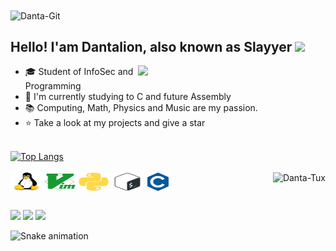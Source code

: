 <img align="center" alt="Danta-Git" width="40" src="https://user-images.githubusercontent.com/5679180/79618120-0daffb80-80be-11ea-819e-d2b0fa904d07.gif">
<h2 align="left">Hello! I'am Dantalion, also known as Slayyer <img src="https://media.giphy.com/media/hvRJCLFzcasrR4ia7z/giphy.gif" width="25px"> </h2>
<img align="right" src="https://media.discordapp.net/attachments/732350657243381810/835713653234991104/computer-illustration.png" width="300"/>

- 🎓 Student of InfoSec and Programming
- 🌱 I'm currently studying to C and future Assembly
- 📚 Computing, Math, Physics and Music are my passion.
- ⭐ Take a look at my projects and give a star

<br/>
<div>
    <a href="#">
        <img alt="Top Langs" src="https://github-readme-stats.vercel.app/api/top-langs/?username=dantsec&layout=compact&theme=radical&bg_color=30,e96443,904e95&title_color=fff&text_color=fff"/>
    </a>
</div>
 
<div style="display: inline_block"><br>
  <img align="center" alt="Danta-Linux" height="30" width="50" src="https://raw.githubusercontent.com/devicons/devicon/master/icons/linux/linux-original.svg">
  <img align="center" alt="Danta-Vim" height="30" width="50" src="https://raw.githubusercontent.com/devicons/devicon/master/icons/vim/vim-plain.svg">
  <img align="center" alt="Danta-Py" height="30" width="50" src="https://raw.githubusercontent.com/devicons/devicon/master/icons/python/python-plain.svg">
  <img align="center" alt="Danta-C" height="30" width="50" src="https://raw.githubusercontent.com/devicons/devicon/master/icons/bash/bash-original.svg">
  <img align="center" alt="Danta-Bash" height="30" width="40" src="https://raw.githubusercontent.com/devicons/devicon/master/icons/c/c-plain.svg">
  <img align="right" alt="Danta-Tux" src="https://media.tenor.com/images/ccb959edb41a02737755b2209ef7d97a/tenor.gif">
</div>
  
  ##
  <div>
  <a href="https://www.youtube.com/channel/UCret_G0WHRBQYG5MesldNjw" target="_blank"><img src="https://img.shields.io/badge/-Youtube-%23333?style=for-the-badge&logo=youtube&logoColor=red" target="_blank"></a>
  <a href="https://twitter.com/dantaliondev" target="_blank"><img src="https://img.shields.io/badge/-Twitter-%23333?style=for-the-badge&logo=twitter&logoColor=blue" target="_blank"></a>
  <a href="https://discord.gg/v5d3PZ9" target="_blank"><img src="https://img.shields.io/badge/-Discord-%23333?style=for-the-badge&logo=discord&logoColor=blue" target="_blank"></a>

  ![Snake animation](https://github.com/dantsec/dantsec/blob/output/github-contribution-grid-snake.svg)

</div>

